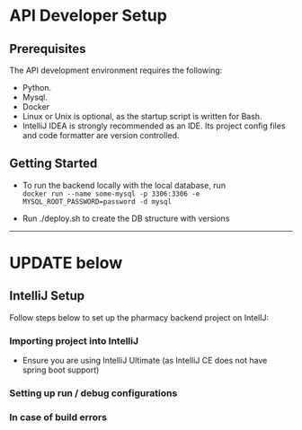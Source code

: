# API Developer Setup

## Prerequisites
The API development environment requires the following:

* Python.
* Mysql.
* Docker
* Linux or Unix is optional, as the startup script is written for Bash.
* IntelliJ IDEA is strongly recommended as an IDE. Its project config files and code formatter are version controlled.

## Getting Started

- To run the backend locally with the local database, run <br> 
```docker run --name some-mysql -p 3306:3306 -e MYSQL_ROOT_PASSWORD=password -d mysql```

- Run ./deploy.sh to create the DB structure with versions
----
# UPDATE below

## IntelliJ Setup

Follow steps below to set up the pharmacy backend project on IntellJ:

### Importing project into IntelliJ

- Ensure you are using IntelliJ Ultimate (as IntelliJ CE does not have spring boot support)

### Setting up run / debug configurations


### In case of build errors

